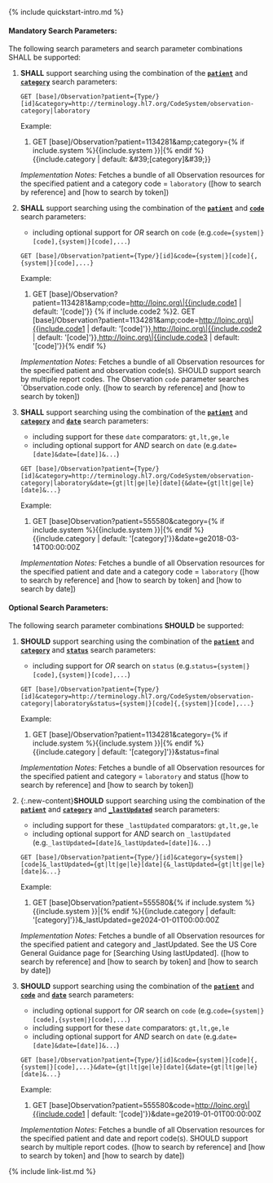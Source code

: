 <!--format of include file 
include parameters:
system-category (optional)
category (required)
up to three LOINCs (1 or 3 required)

{% raw %} {% include observation-quickstart1.md system="http://terminology.hl7.org/CodeSystem/observation-category" category="imaging" code1="2339-0" code2="25428-4" code3="2514-8" %} {% endraw %} -->



<!-- Source = /Users/ehaas/Documents/FHIR/US-Core/input/. This file is generated by SearchParameterMakerR4.ipynb Do not edit directly. -->{% include quickstart-intro.md %}

#### Mandatory Search Parameters:

The following search parameters and search parameter combinations SHALL be supported:

1. **SHALL** support searching using the combination of the **[`patient`](SearchParameter-us-core-observation-patient.html)** and **[`category`](SearchParameter-us-core-observation-category.html)** search parameters:

    `GET [base]/Observation?patient={Type/}[id]&category=http://terminology.hl7.org/CodeSystem/observation-category|laboratory`

    Example:
    
      1. GET [base]/Observation?patient=1134281&amp;amp;category={% if include.system %}{{include.system }}\|{% endif %}{{include.category | default: &amp;#39;[category]&amp;#39;}}

    *Implementation Notes:* Fetches a bundle of all Observation resources for the specified patient and a category code = `laboratory` ([how to search by reference] and [how to search by token])

1. **SHALL** support searching using the combination of the **[`patient`](SearchParameter-us-core-observation-patient.html)** and **[`code`](SearchParameter-us-core-observation-code.html)** search parameters:
    - including optional support for *OR* search on `code` (e.g.`code={system|}[code],{system|}[code],...`)

    `GET [base]/Observation?patient={Type/}[id]&code={system|}[code]{,{system|}[code],...}`

    Example:
    
      1. GET [base]/Observation?patient=1134281&amp;amp;code=http://loinc.org\|{{include.code1 | default: &#39;[code]&#39;}}
      {% if include.code2 %}2. GET [base]/Observation?patient=1134281&amp;amp;code=http://loinc.org\|{{include.code1 | default: &#39;[code]&#39;}},http://loinc.org\|{{include.code2 | default: &#39;[code]&#39;}},http://loinc.org\|{{include.code3 | default: &#39;[code]&#39;}}{% endif %}

    *Implementation Notes:* Fetches a bundle of all Observation resources for the specified patient and observation code(s).  SHOULD support search by multiple report codes. The Observation `code` parameter searches `Observation.code only. ([how to search by reference] and [how to search by token])

1. **SHALL** support searching using the combination of the **[`patient`](SearchParameter-us-core-observation-patient.html)** and **[`category`](SearchParameter-us-core-observation-category.html)** and **[`date`](SearchParameter-us-core-observation-date.html)** search parameters:
    - including support for these `date` comparators: `gt,lt,ge,le`
    - including optional support for *AND* search on `date` (e.g.`date=[date]&date=[date]]&...`)

    `GET [base]/Observation?patient={Type/}[id]&category=http://terminology.hl7.org/CodeSystem/observation-category|laboratory&date={gt|lt|ge|le}[date]{&date={gt|lt|ge|le}[date]&...}`

    Example:
    
      1. GET [base]Observation?patient=555580&amp;category={% if include.system %}{{include.system }}\|{% endif %}{{include.category | default: &#39;[category]&#39;}}&amp;date=ge2018-03-14T00:00:00Z

    *Implementation Notes:* Fetches a bundle of all Observation resources for the specified patient and date and a category code = `laboratory` ([how to search by reference] and [how to search by token] and [how to search by date])


#### Optional Search Parameters:

The following search parameter combinations **SHOULD** be supported:

1. **SHOULD** support searching using the combination of the **[`patient`](SearchParameter-us-core-observation-patient.html)** and **[`category`](SearchParameter-us-core-observation-category.html)** and **[`status`](SearchParameter-us-core-observation-status.html)** search parameters:
    - including support for *OR* search on `status` (e.g.`status={system|}[code],{system|}[code],...`)

    `GET [base]/Observation?patient={Type/}[id]&category=http://terminology.hl7.org/CodeSystem/observation-category|laboratory&status={system|}[code]{,{system|}[code],...}`

    Example:
    
      1. GET [base]/Observation?patient=1134281&amp;category={% if include.system %}{{include.system }}\|{% endif %}{{include.category | default: &#39;[category]&#39;}}&amp;status=final

    *Implementation Notes:* Fetches a bundle of all Observation resources for the specified patient and category = `laboratory` and status ([how to search by reference] and [how to search by token])

1. {:.new-content}**SHOULD** support searching using the combination of the **[`patient`](SearchParameter-us-core-observation-patient.html)** and **[`category`](SearchParameter-us-core-observation-category.html)** and **[`_lastUpdated`](SearchParameter-us-core-observation-lastupdated.html)** search parameters:
    - including support for these `_lastUpdated` comparators: `gt,lt,ge,le`
    - including optional support for *AND* search on `_lastUpdated` (e.g.`_lastUpdated=[date]&_lastUpdated=[date]]&...`)

    `GET [base]/Observation?patient={Type/}[id]&category={system|}[code]&_lastUpdated={gt|lt|ge|le}[date]{&_lastUpdated={gt|lt|ge|le}[date]&...}`

    Example:
    
      1. GET [base]Observation?patient=555580&amp;{% if include.system %}{{include.system }}\|{% endif %}{{include.category | default: &#39;[category]&#39;}}&amp;_lastUpdated=ge2024-01-01T00:00:00Z

    *Implementation Notes:* Fetches a bundle of all Observation resources for the specified patient and category and _lastUpdated. See the US Core General Guidance page for [Searching Using lastUpdated]. ([how to search by reference] and [how to search by token] and [how to search by date])

1. **SHOULD** support searching using the combination of the **[`patient`](SearchParameter-us-core-observation-patient.html)** and **[`code`](SearchParameter-us-core-observation-code.html)** and **[`date`](SearchParameter-us-core-observation-date.html)** search parameters:
    - including optional support for *OR* search on `code` (e.g.`code={system|}[code],{system|}[code],...`)
    - including support for these `date` comparators: `gt,lt,ge,le`
    - including optional support for *AND* search on `date` (e.g.`date=[date]&date=[date]]&...`)

    `GET [base]/Observation?patient={Type/}[id]&code={system|}[code]{,{system|}[code],...}&date={gt|lt|ge|le}[date]{&date={gt|lt|ge|le}[date]&...}`

    Example:
    
      1. GET [base]Observation?patient=555580&amp;code=http://loinc.org\|{{include.code1 | default: &#39;[code]&#39;}}&amp;date=ge2019-01-01T00:00:00Z

    *Implementation Notes:* Fetches a bundle of all Observation resources for the specified patient and date and report code(s).  SHOULD support search by multiple report codes. ([how to search by reference] and [how to search by token] and [how to search by date])

{% include link-list.md %}